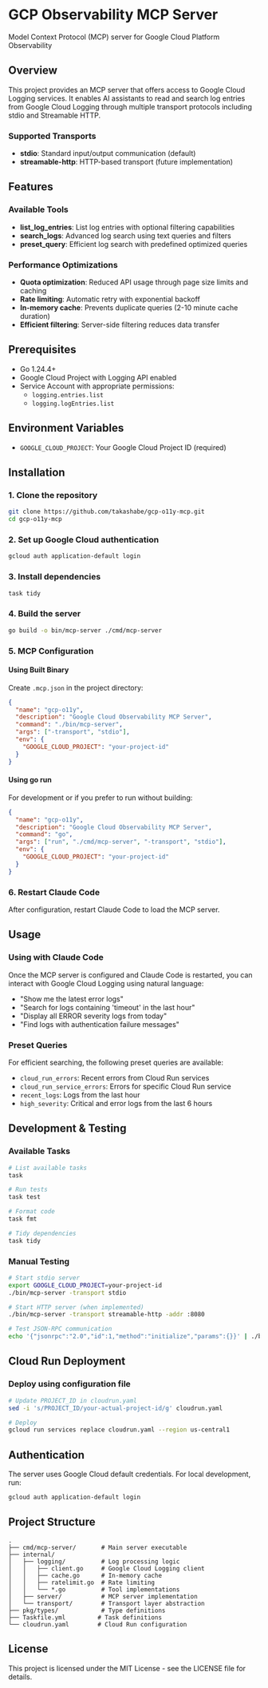 # GCP Observability MCP Server

Model Context Protocol (MCP) server for Google Cloud Platform Observability

## Overview

This project provides an MCP server that offers access to Google Cloud Logging services. It enables AI assistants to read and search log entries from Google Cloud Logging through multiple transport protocols including stdio and Streamable HTTP.

### Supported Transports

- **stdio**: Standard input/output communication (default)
- **streamable-http**: HTTP-based transport (future implementation)

## Features

### Available Tools
- **list_log_entries**: List log entries with optional filtering capabilities
- **search_logs**: Advanced log search using text queries and filters
- **preset_query**: Efficient log search with predefined optimized queries

### Performance Optimizations
- **Quota optimization**: Reduced API usage through page size limits and caching
- **Rate limiting**: Automatic retry with exponential backoff
- **In-memory cache**: Prevents duplicate queries (2-10 minute cache duration)
- **Efficient filtering**: Server-side filtering reduces data transfer

## Prerequisites
- Go 1.24.4+
- Google Cloud Project with Logging API enabled
- Service Account with appropriate permissions:
  - `logging.entries.list`
  - `logging.logEntries.list`

## Environment Variables
- `GOOGLE_CLOUD_PROJECT`: Your Google Cloud Project ID (required)

## Installation

### 1. Clone the repository
```bash
git clone https://github.com/takashabe/gcp-o11y-mcp.git
cd gcp-o11y-mcp
```

### 2. Set up Google Cloud authentication
```bash
gcloud auth application-default login
```

### 3. Install dependencies
```bash
task tidy
```

### 4. Build the server
```bash
go build -o bin/mcp-server ./cmd/mcp-server
```

### 5. MCP Configuration

#### Using Built Binary
Create `.mcp.json` in the project directory:

```json
{
  "name": "gcp-o11y",
  "description": "Google Cloud Observability MCP Server",
  "command": "./bin/mcp-server",
  "args": ["-transport", "stdio"],
  "env": {
    "GOOGLE_CLOUD_PROJECT": "your-project-id"
  }
}
```

#### Using go run
For development or if you prefer to run without building:

```json
{
  "name": "gcp-o11y",
  "description": "Google Cloud Observability MCP Server",
  "command": "go",
  "args": ["run", "./cmd/mcp-server", "-transport", "stdio"],
  "env": {
    "GOOGLE_CLOUD_PROJECT": "your-project-id"
  }
}
```

### 6. Restart Claude Code
After configuration, restart Claude Code to load the MCP server.

## Usage

### Using with Claude Code
Once the MCP server is configured and Claude Code is restarted, you can interact with Google Cloud Logging using natural language:

- "Show me the latest error logs"
- "Search for logs containing 'timeout' in the last hour"
- "Display all ERROR severity logs from today"
- "Find logs with authentication failure messages"

### Preset Queries
For efficient searching, the following preset queries are available:

- `cloud_run_errors`: Recent errors from Cloud Run services
- `cloud_run_service_errors`: Errors for specific Cloud Run service
- `recent_logs`: Logs from the last hour
- `high_severity`: Critical and error logs from the last 6 hours

## Development & Testing

### Available Tasks
```bash
# List available tasks
task

# Run tests
task test

# Format code
task fmt

# Tidy dependencies
task tidy
```

### Manual Testing
```bash
# Start stdio server
export GOOGLE_CLOUD_PROJECT=your-project-id
./bin/mcp-server -transport stdio

# Start HTTP server (when implemented)
./bin/mcp-server -transport streamable-http -addr :8080

# Test JSON-RPC communication
echo '{"jsonrpc":"2.0","id":1,"method":"initialize","params":{}}' | ./bin/mcp-server
```

## Cloud Run Deployment

### Deploy using configuration file
```bash
# Update PROJECT_ID in cloudrun.yaml
sed -i 's/PROJECT_ID/your-actual-project-id/g' cloudrun.yaml

# Deploy
gcloud run services replace cloudrun.yaml --region us-central1
```

## Authentication
The server uses Google Cloud default credentials. For local development, run:

```bash
gcloud auth application-default login
```

## Project Structure
```
.
├── cmd/mcp-server/       # Main server executable
├── internal/
│   ├── logging/          # Log processing logic
│   │   ├── client.go     # Google Cloud Logging client
│   │   ├── cache.go      # In-memory cache
│   │   ├── ratelimit.go  # Rate limiting
│   │   └── *.go          # Tool implementations
│   ├── server/           # MCP server implementation
│   └── transport/        # Transport layer abstraction
├── pkg/types/            # Type definitions
├── Taskfile.yml         # Task definitions
└── cloudrun.yaml        # Cloud Run configuration
```

## License
This project is licensed under the MIT License - see the LICENSE file for details.
